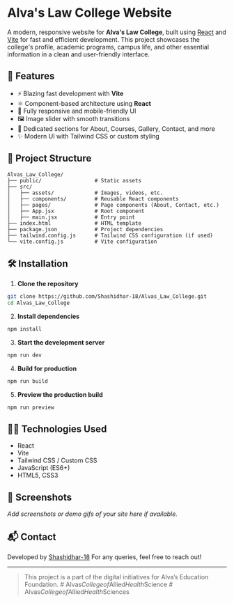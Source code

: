 # Alva's Law College Website

A modern, responsive website for **Alva's Law College**, built using [React](https://reactjs.org/) and [Vite](https://vitejs.dev/) for fast and efficient development. This project showcases the college's profile, academic programs, campus life, and other essential information in a clean and user-friendly interface.

## 🚀 Features

* ⚡️ Blazing fast development with **Vite**
* ⚛️ Component-based architecture using **React**
* 🎨 Fully responsive and mobile-friendly UI
* 🖼️ Image slider with smooth transitions
* 📄 Dedicated sections for About, Courses, Gallery, Contact, and more
* ✨ Modern UI with Tailwind CSS or custom styling

## 📂 Project Structure

```
Alvas_Law_College/
├── public/                 # Static assets
├── src/
│   ├── assets/             # Images, videos, etc.
│   ├── components/         # Reusable React components
│   ├── pages/              # Page components (About, Contact, etc.)
│   ├── App.jsx             # Root component
│   ├── main.jsx            # Entry point
├── index.html              # HTML template
├── package.json            # Project dependencies
├── tailwind.config.js      # Tailwind CSS configuration (if used)
└── vite.config.js          # Vite configuration
```

## 🛠️ Installation

1. **Clone the repository**

```bash
git clone https://github.com/Shashidhar-18/Alvas_Law_College.git
cd Alvas_Law_College
```

2. **Install dependencies**

```bash
npm install
```

3. **Start the development server**

```bash
npm run dev
```

4. **Build for production**

```bash
npm run build
```

5. **Preview the production build**

```bash
npm run preview
```

## 🧑‍💻 Technologies Used

* React
* Vite
* Tailwind CSS / Custom CSS
* JavaScript (ES6+)
* HTML5, CSS3

## 📸 Screenshots

*Add screenshots or demo gifs of your site here if available.*

## 📬 Contact

Developed by [Shashidhar-18](https://github.com/Mpshashi-18)
For any queries, feel free to reach out!

---

> This project is a part of the digital initiatives for Alva’s Education Foundation.
#   A l v a s _ C o l l e g e o f _ A l l i e d _ H e a l t h _ S c i e n c e  
 #   A l v a s _ C o l l e g e o f _ A l l i e d _ H e a l t h _ S c i e n c e s  
 